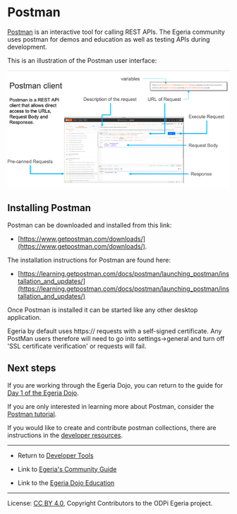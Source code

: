 <!-- SPDX-License-Identifier: CC-BY-4.0 -->
<!-- Copyright Contributors to the ODPi Egeria project 2020. -->

# Postman

[Postman](https://www.postman.com/) is an interactive tool for calling REST APIs.
The Egeria community uses postman for demos and education as well as testing APIs
during development.

This is an illustration of the Postman user interface:

![Postman client](postman-client.png)

## Installing Postman

Postman can be downloaded and installed from this link: 
 * [https://www.getpostman.com/downloads/](https://www.getpostman.com/downloads/). 

The installation instructions for Postman are found here: 
 * [https://learning.getpostman.com/docs/postman/launching_postman/installation_and_updates/](https://learning.getpostman.com/docs/postman/launching_postman/installation_and_updates/)
 
Once Postman is installed it can be started like any other desktop application.

Egeria by default uses https:// requests with a self-signed certificate. Any PostMan users therefore will need to
go into settings->general and turn off 'SSL certificate verification' or requests will fail.

## Next steps

If you are working through the Egeria Dojo, you can
return to the guide for [Day 1 of the Egeria Dojo](../../open-metadata-resources/open-metadata-tutorials/egeria-dojo/egeria-dojo-day-1-3-1-1-platform-set-up-prerequisites.md).

If you are only interested in learning more about Postman, consider the [Postman tutorial](../../open-metadata-resources/open-metadata-tutorials/postman-tutorial).

If you would like to create and contribute postman collections, there are instructions
in the [developer resources](../Postman-Samples.md).


----
* Return to [Developer Tools](.)


* Link to [Egeria's Community Guide](../../Community-Guide.md)
* Link to the [Egeria Dojo Education](../../open-metadata-resources/open-metadata-tutorials/egeria-dojo)


----
License: [CC BY 4.0](https://creativecommons.org/licenses/by/4.0/),
Copyright Contributors to the ODPi Egeria project.
